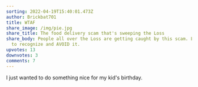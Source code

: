 ```yaml
---
sorting: 2022-04-19T15:40:01.473Z
author: Brickbat701
title: WTAF
share_image: /img/pie.jpg
share_title: The food delivery scam that's sweeping the Loss
share_body: People all over the Loss are getting caught by this scam. Learn how
  to recognize and AVOID it.
upvotes: 13
downvotes: 3
comments: 7
---
```

I just wanted to do something nice for my kid's birthday.